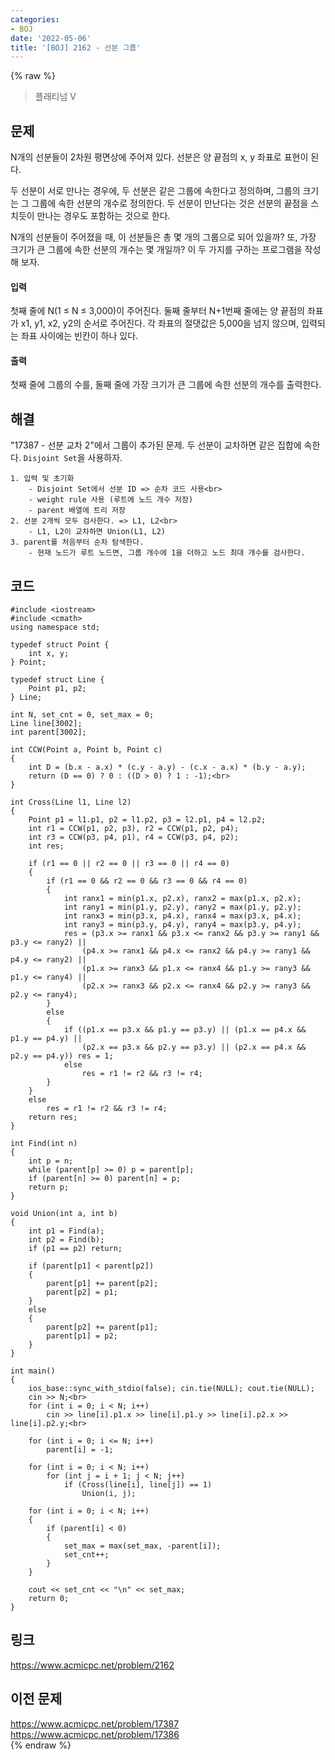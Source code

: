 ```yaml
---
categories:
- BOJ
date: '2022-05-06'
title: '[BOJ] 2162 - 선분 그룹'
---
```


{% raw %}
> 플래티넘 V<br>

## 문제
N개의 선분들이 2차원 평면상에 주어져 있다. 선분은 양 끝점의 x, y 좌표로 표현이 된다.

두 선분이 서로 만나는 경우에, 두 선분은 같은 그룹에 속한다고 정의하며, 그룹의 크기는 그 그룹에 속한 선분의 개수로 정의한다. 두 선분이 만난다는 것은 선분의 끝점을 스치듯이 만나는 경우도 포함하는 것으로 한다.

N개의 선분들이 주어졌을 때, 이 선분들은 총 몇 개의 그룹으로 되어 있을까? 또, 가장 크기가 큰 그룹에 속한 선분의 개수는 몇 개일까? 이 두 가지를 구하는 프로그램을 작성해 보자.

#### 입력
첫째 줄에 N(1 ≤ N ≤ 3,000)이 주어진다. 둘째 줄부터 N+1번째 줄에는 양 끝점의 좌표가 x1, y1, x2, y2의 순서로 주어진다. 각 좌표의 절댓값은 5,000을 넘지 않으며, 입력되는 좌표 사이에는 빈칸이 하나 있다.

#### 출력
첫째 줄에 그룹의 수를, 둘째 줄에 가장 크기가 큰 그룹에 속한 선분의 개수를 출력한다.

## 해결
"17387 - 선분 교차 2"에서 그룹이 추가된 문제. 두 선분이 교차하면 같은 집합에 속한다. `Disjoint Set`을 사용하자.

```
1. 입력 및 초기화
	- Disjoint Set에서 선분 ID => 순차 코드 사용<br>
	- weight rule 사용 (루트에 노드 개수 저장)
	- parent 배열에 트리 저장
2. 선분 2개씩 모두 검사한다. => L1, L2<br>
	- L1, L2이 교차하면 Union(L1, L2)
3. parent를 처음부터 순차 탐색한다.
	- 현재 노드가 루트 노드면, 그룹 개수에 1을 더하고 노드 최대 개수를 검사한다.
```

## 코드
```
#include <iostream>
#include <cmath>
using namespace std;

typedef struct Point {
	int x, y;
} Point;

typedef struct Line {
	Point p1, p2;
} Line;

int N, set_cnt = 0, set_max = 0;
Line line[3002];
int parent[3002];

int CCW(Point a, Point b, Point c)
{
	int D = (b.x - a.x) * (c.y - a.y) - (c.x - a.x) * (b.y - a.y);
	return (D == 0) ? 0 : ((D > 0) ? 1 : -1);<br>
}

int Cross(Line l1, Line l2)
{
	Point p1 = l1.p1, p2 = l1.p2, p3 = l2.p1, p4 = l2.p2;
	int r1 = CCW(p1, p2, p3), r2 = CCW(p1, p2, p4);
	int r3 = CCW(p3, p4, p1), r4 = CCW(p3, p4, p2);
	int res;

	if (r1 == 0 || r2 == 0 || r3 == 0 || r4 == 0)
	{
		if (r1 == 0 && r2 == 0 && r3 == 0 && r4 == 0)
		{
			int ranx1 = min(p1.x, p2.x), ranx2 = max(p1.x, p2.x);
			int rany1 = min(p1.y, p2.y), rany2 = max(p1.y, p2.y);
			int ranx3 = min(p3.x, p4.x), ranx4 = max(p3.x, p4.x);
			int rany3 = min(p3.y, p4.y), rany4 = max(p3.y, p4.y);
			res = (p3.x >= ranx1 && p3.x <= ranx2 && p3.y >= rany1 && p3.y <= rany2) ||
				(p4.x >= ranx1 && p4.x <= ranx2 && p4.y >= rany1 && p4.y <= rany2) ||
				(p1.x >= ranx3 && p1.x <= ranx4 && p1.y >= rany3 && p1.y <= rany4) ||
				(p2.x >= ranx3 && p2.x <= ranx4 && p2.y >= rany3 && p2.y <= rany4);
		}
		else
		{
			if ((p1.x == p3.x && p1.y == p3.y) || (p1.x == p4.x && p1.y == p4.y) ||
				(p2.x == p3.x && p2.y == p3.y) || (p2.x == p4.x && p2.y == p4.y)) res = 1;
			else
				res = r1 != r2 && r3 != r4;
		}
	}
	else
		res = r1 != r2 && r3 != r4;
	return res;
}

int Find(int n)
{
	int p = n;
	while (parent[p] >= 0) p = parent[p];
	if (parent[n] >= 0) parent[n] = p;
	return p;
}

void Union(int a, int b)
{
	int p1 = Find(a);
	int p2 = Find(b);
	if (p1 == p2) return;

	if (parent[p1] < parent[p2])
	{
		parent[p1] += parent[p2];
		parent[p2] = p1;
	}
	else
	{
		parent[p2] += parent[p1];
		parent[p1] = p2;
	}
}

int main()
{
	ios_base::sync_with_stdio(false); cin.tie(NULL); cout.tie(NULL);
	cin >> N;<br>
	for (int i = 0; i < N; i++)
		cin >> line[i].p1.x >> line[i].p1.y >> line[i].p2.x >> line[i].p2.y;<br>
	
	for (int i = 0; i <= N; i++)
		parent[i] = -1;

	for (int i = 0; i < N; i++)
		for (int j = i + 1; j < N; j++)
			if (Cross(line[i], line[j]) == 1)
				Union(i, j);
	
	for (int i = 0; i < N; i++)
	{
		if (parent[i] < 0)
		{
			set_max = max(set_max, -parent[i]);
			set_cnt++;
		}
	}

	cout << set_cnt << "\n" << set_max;
	return 0;
}
```

## 링크
https://www.acmicpc.net/problem/2162<br>

## 이전 문제
https://www.acmicpc.net/problem/17387<br>
https://www.acmicpc.net/problem/17386<br>
{% endraw %}